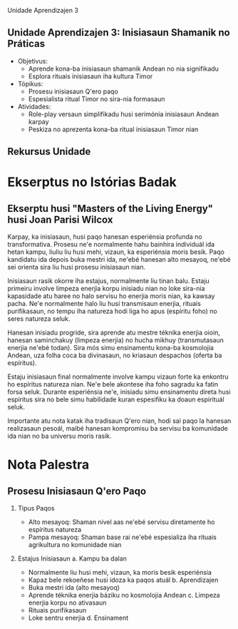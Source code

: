 Unidade Aprendizajen 3

## Unidade Aprendizajen 3: Inisiasaun Shamanik no Práticas
- Objetivus:
  * Aprende kona-ba inisiasaun shamanik Andean no nia signifikadu
  * Esplora rituais inisiasaun iha kultura Timor
- Tópikus:
  * Prosesu inisiasaun Q'ero paqo
  * Espesialista ritual Timor no sira-nia formasaun
- Atividades:
  * Role-play versaun simplifikadu husi serimónia inisiasaun Andean karpay
  * Peskiza no aprezenta kona-ba ritual inisiasaun Timor nian

## Rekursus Unidade

# Ekserptus no Istórias Badak

## Ekserptu husi "Masters of the Living Energy" husi Joan Parisi Wilcox

Karpay, ka inisiasaun, husi paqo hanesan esperiénsia profunda no transformativa. Prosesu ne'e normalmente hahu bainhira individuál ida hetan kampu, liuliu liu husi mehi, vizaun, ka esperiénsia moris besik. Paqo kandidatu ida depois buka mestri ida, ne'ebé hanesan alto mesayoq, ne'ebé sei orienta sira liu husi prosesu inisiasaun nian.

Inisiasaun rasik okorre iha estajus, normalmente liu tinan balu. Estaju primeiru involve limpeza enerjia korpu inisiadu nian no loke sira-nia kapasidade atu haree no halo servisu ho enerjia moris nian, ka kawsay pacha. Ne'e normalmente halo liu husi transmisaun enerjia, rituais purifikasaun, no tempu iha natureza hodi liga ho apus (espíritu foho) no seres natureza seluk.

Hanesan inisiadu progride, sira aprende atu mestre téknika enerjia oioin, hanesan saminchakuy (limpeza enerjia) no hucha mikhuy (transmutasaun enerjia ne'ebé todan). Sira mós simu ensinamentu kona-ba kosmolojia Andean, uza folha coca ba divinasaun, no kriasaun despachos (oferta ba espíritus).

Estaju inisiasaun final normalmente involve kampu vizaun forte ka enkontru ho espíritus natureza nian. Ne'e bele akontese iha foho sagradu ka fatin forsa seluk. Durante esperiénsia ne'e, inisiadu simu ensinamentu direta husi espíritus sira no bele simu habilidade kuran espesifiku ka doaun espirituál seluk.

Importante atu nota katak iha tradisaun Q'ero nian, hodi sai paqo la hanesan realizasaun pesoál, maibé hanesan kompromisu ba servisu ba komunidade ida nian no ba universu moris rasik.

# Nota Palestra

## Prosesu Inisiasaun Q'ero Paqo

1. Tipus Paqos
   - Alto mesayoq: Shaman nivel aas ne'ebé servisu diretamente ho espíritus natureza
   - Pampa mesayoq: Shaman base rai ne'ebé espesializa iha rituais agrikultura no komunidade nian

2. Estajus Inisiasaun
   a. Kampu ba dalan
      - Normalmente liu husi mehi, vizaun, ka moris besik esperiénsia
      - Kapaz bele rekoeñese husi idoza ka paqos atuál
   b. Aprendizajen
      - Buka mestri ida (alto mesayoq)
      - Aprende téknika enerjia báziku no kosmolojia Andean
   c. Limpeza enerjia korpu no ativasaun
      - Rituais purifikasaun
      - Loke sentru enerjia
   d. Ensinament